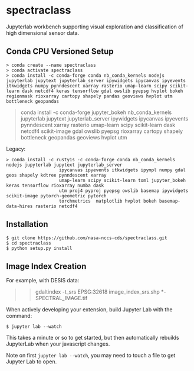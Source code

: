 spectraclass
===============================

Jupyterlab workbench supporting visual exploration and classification of high dimensional sensor data.

Conda CPU Versioned Setup
---------------

    > conda create --name spectraclass
    > conda activate spectraclass
    > conda install -c conda-forge conda nb_conda_kernels nodejs jupyterlab jupytext jupyterlab_server ipywidgets ipycanvas ipyevents itkwidgets numpy pynndescent xarray rasterio umap-learn scipy scikit-learn dask netcdf4 keras tensorflow gdal owslib pyepsg hvplot bokeh regionmask rioxarray cartopy shapely pandas geoviews hvplot utm bottleneck geopandas

   > conda install -c conda-forge jupyter_bokeh nb_conda_kernels jupyterlab jupytext jupyterlab_server  ipywidgets ipycanvas ipyevents  pynndescent xarray rasterio umap-learn scipy scikit-learn dask netcdf4 scikit-image gdal owslib pyepsg rioxarray cartopy shapely bottleneck geopandas geoviews hvplot utm

Legacy:

    > conda install -c rusty1s -c conda-forge conda nb_conda_kernels nodejs jupyterlab jupytext jupyterlab_server  
                        ipycanvas ipyevents itkwidgets ipympl numpy gdal geos shapely kdtree pynndescent xarray  
                        umap-learn scipy scikit-learn toml jupyter_bokeh keras tensorflow rioxarray numba dask   
                        utm proj4 pyproj pyepsg owslib basemap ipywidgets scikit-image pytorch-geometric pytorch
                        torchmetrics  matplotlib hvplot bokeh basemap-data-hires rasterio netcdf4
Installation
------------

    $ git clone https://github.com/nasa-nccs-cds/spectraclass.git
    $ cd spectraclass
    $ python setup.py install

Image Index Creation
--------------------

For example, with DESIS data:

>> gdaltindex -t_srs EPSG:32618 image_index_srs.shp *-SPECTRAL_IMAGE.tif

When actively developing your extension, build Jupyter Lab with the command:

    $ jupyter lab --watch

This takes a minute or so to get started, but then automatically rebuilds JupyterLab when your javascript changes.

Note on first `jupyter lab --watch`, you may need to touch a file to get Jupyter Lab to open.

